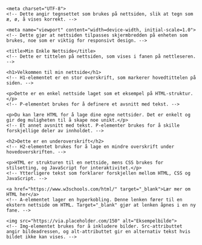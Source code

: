 <!DOCTYPE html>
<!-- Dette forteller nettleseren at dokumentet er skrevet i HTML5. -->

<html lang="no">
<!-- Dette er rot-elementet i HTML-dokumentet. Alle andre elementer plasseres innenfor dette. -->

<head>
    <!-- Head-elementet inneholder informasjon som ikke vises direkte på nettsiden, men som er viktig for nettleseren og søkemotorer. -->

    <meta charset="UTF-8">
    <!-- Dette angir tegnsettet som brukes på nettsiden, slik at tegn som æ, ø, å vises korrekt. -->

    <meta name="viewport" content="width=device-width, initial-scale=1.0">
    <!-- Dette gjør at nettsiden tilpasses skjermbredden på enheten som brukes, noe som er viktig for responsivt design. -->

    <title>Min Enkle Nettside</title>
    <!-- Dette er tittelen på nettsiden, som vises i fanen på nettleseren. -->

</head>

<body>
    <!-- Body-elementet inneholder alt det synlige innholdet på nettsiden. -->

    <h1>Velkommen til min nettside</h1>
    <!-- H1-elementet er en stor overskrift, som markerer hovedtittelen på siden. -->

    <p>Dette er en enkel nettside laget som et eksempel på HTML-struktur.</p>
    <!-- P-elementet brukes for å definere et avsnitt med tekst. -->

    <p>Du kan lære HTML for å lage dine egne nettsider. Det er enkelt og gir deg muligheten til å skape noe unikt.</p>
    <!-- Et annet avsnitt med tekst. P-elementer brukes for å skille forskjellige deler av innholdet. -->

    <h2>Dette er en underoverskrift</h2>
    <!-- H2-elementet brukes for å lage en mindre overskrift under hovedoverskriften. -->

    <p>HTML er strukturen til en nettside, mens CSS brukes for stilsetting, og JavaScript for interaktivitet.</p>
    <!-- Ytterligere tekst som forklarer forskjellen mellom HTML, CSS og JavaScript. -->

    <a href="https://www.w3schools.com/html/" target="_blank">Lær mer om HTML her</a>
    <!-- A-elementet lager en hyperkobling. Denne lenken fører til en ekstern nettside om HTML. Target="_blank" gjør at lenken åpnes i en ny fane. -->

    <img src="https://via.placeholder.com/150" alt="Eksempelbilde">
    <!-- Img-elementet brukes for å inkludere bilder. Src-attributtet angir bildeadressen, og alt-attributtet gir en alternativ tekst hvis bildet ikke kan vises. -->

</body>

</html>
